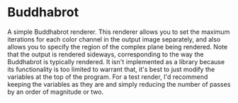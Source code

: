 # Buddhabrot

A simple Buddhabrot renderer. This renderer allows you to set the maximum iterations for each color channel in the output image separately, and also allows you to specify the region of the complex plane being rendered. Note that the output is rendered sideways, corresponding to the way the Buddhabrot is typically rendered. It isn't implemented as a library because its functionality is too limited to warrant that, it's best to just modify the variables at the top of the program. For a test render, I'd recommend keeping the variables as they are and simply reducing the number of passes by an order of magnitude or two.